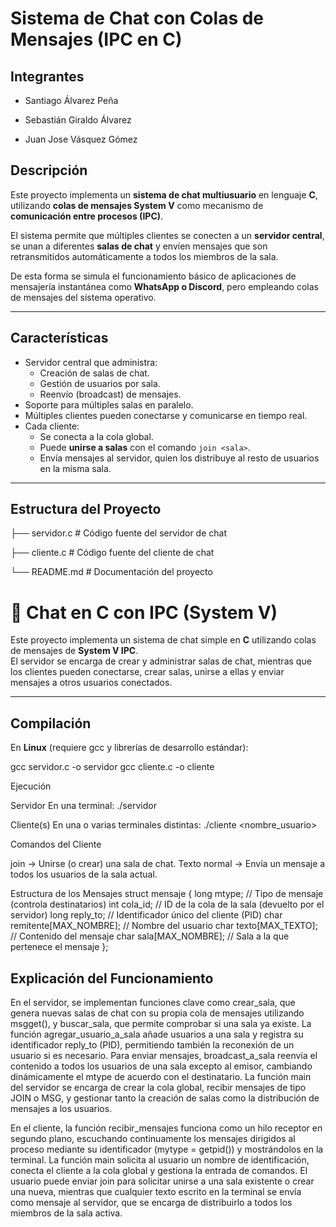 # Sistema de Chat con Colas de Mensajes (IPC en C)

## Integrantes

- Santiago Álvarez Peña

- Sebastián Giraldo Álvarez

- Juan Jose Vásquez Gómez

## Descripción

Este proyecto implementa un **sistema de chat multiusuario** en lenguaje **C**, utilizando **colas de mensajes System V** como mecanismo de **comunicación entre procesos (IPC)**.  

El sistema permite que múltiples clientes se conecten a un **servidor central**, se unan a diferentes **salas de chat** y envíen mensajes que son retransmitidos automáticamente a todos los miembros de la sala.

De esta forma se simula el funcionamiento básico de aplicaciones de mensajería instantánea como **WhatsApp o Discord**, pero empleando colas de mensajes del sistema operativo.

---

## Características

- Servidor central que administra:
  - Creación de salas de chat.
  - Gestión de usuarios por sala.
  - Reenvío (broadcast) de mensajes.
- Soporte para múltiples salas en paralelo.
- Múltiples clientes pueden conectarse y comunicarse en tiempo real.
- Cada cliente:
  - Se conecta a la cola global.
  - Puede **unirse a salas** con el comando `join <sala>`.
  - Envía mensajes al servidor, quien los distribuye al resto de usuarios en la misma sala.

---

## Estructura del Proyecto

├── servidor.c # Código fuente del servidor de chat

├── cliente.c # Código fuente del cliente de chat

└── README.md # Documentación del proyecto

# 💬 Chat en C con IPC (System V)

Este proyecto implementa un sistema de chat simple en **C** utilizando colas de mensajes de **System V IPC**.  
El servidor se encarga de crear y administrar salas de chat, mientras que los clientes pueden conectarse, crear salas, unirse a ellas y enviar mensajes a otros usuarios conectados.

---

## Compilación

En **Linux** (requiere gcc y librerías de desarrollo estándar):

gcc servidor.c -o servidor
gcc cliente.c -o cliente 

Ejecución

Servidor
En una terminal:
./servidor

Cliente(s)
En una o varias terminales distintas:
./cliente <nombre_usuario>

Comandos del Cliente

join <sala> → Unirse (o crear) una sala de chat.
Texto normal → Envía un mensaje a todos los usuarios de la sala actual.

Estructura de los Mensajes
struct mensaje {
    long mtype;         // Tipo de mensaje (controla destinatarios)
    int  cola_id;       // ID de la cola de la sala (devuelto por el servidor)
    long reply_to;      // Identificador único del cliente (PID)
    char remitente[MAX_NOMBRE]; // Nombre del usuario
    char texto[MAX_TEXTO];      // Contenido del mensaje
    char sala[MAX_NOMBRE];      // Sala a la que pertenece el mensaje
};

## Explicación del Funcionamiento
En el servidor, se implementan funciones clave como crear_sala, que genera nuevas salas de chat con su propia cola de mensajes utilizando msgget(), y buscar_sala, que permite comprobar si una sala ya existe. La función agregar_usuario_a_sala añade usuarios a una sala y registra su identificador reply_to (PID), permitiendo también la reconexión de un usuario si es necesario. Para enviar mensajes, broadcast_a_sala reenvía el contenido a todos los usuarios de una sala excepto al emisor, cambiando dinámicamente el mtype de acuerdo con el destinatario. La función main del servidor se encarga de crear la cola global, recibir mensajes de tipo JOIN o MSG, y gestionar tanto la creación de salas como la distribución de mensajes a los usuarios.

En el cliente, la función recibir_mensajes funciona como un hilo receptor en segundo plano, escuchando continuamente los mensajes dirigidos al proceso mediante su identificador (mytype = getpid()) y mostrándolos en la terminal. La función main solicita al usuario un nombre de identificación, conecta el cliente a la cola global y gestiona la entrada de comandos. El usuario puede enviar join <sala> para solicitar unirse a una sala existente o crear una nueva, mientras que cualquier texto escrito en la terminal se envía como mensaje al servidor, que se encarga de distribuirlo a todos los miembros de la sala activa.


